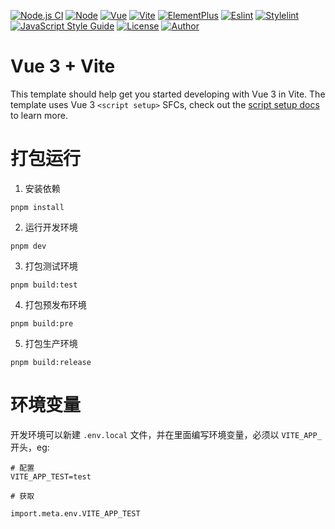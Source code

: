 
<!-- [![Node.js CI](https://github.com/611803/vite/actions/workflows/deploy.yml/badge.svg)](https://github.com/611803/vite/actions/workflows/deploy.yml)
[![node](https://img.shields.io/node/v/vite.svg)](https://nodejs.org/en/about/releases)
[![](https://img.shields.io/badge/vue3-3.2.25-brightgreen.svg)](https://v3.vuejs.org/)
[![](https://img.shields.io/badge/vite-2.7.7-brightgreen.svg)](https://vitejs.dev/)
[![](https://img.shields.io/badge/elementPlus-1.2.0beta.6-brightgreen.svg)](https://element-plus.org/)
[![](https://img.shields.io/badge/eslint-v7.32.0-blue.svg)](https://www.npmjs.com/package/eslint)
[![](https://img.shields.io/badge/stylelint-v14.2.0-informational.svg)](https://www.npmjs.com/package/stylelint)
[![node](https://img.shields.io/github/license/611803/vite.svg)](https://github.com/611803/vite/blob/master/LICENSE) -->

[![Node.js CI](https://github.com/611803/vite/actions/workflows/deploy.yml/badge.svg)](https://github.com/611803/vite/actions/workflows/deploy.yml)
[![Node](https://img.shields.io/node/v/vite.svg)](https://nodejs.org/en/about/releases)
[![Vue](https://img.shields.io/badge/vue3-3.2.25-brightgreen.svg)]()
[![Vite](https://img.shields.io/badge/vite-2.7.7-brightgreen.svg)]()
[![ElementPlus](https://img.shields.io/badge/elementPlus-1.2.0beta.6-brightgreen.svg)]()
[![Eslint](https://img.shields.io/badge/eslint-v7.32.0-informational.svg)]()
[![Stylelint](https://img.shields.io/badge/stylelint-v14.2.0-informational.svg)]()
[![JavaScript Style Guide](https://img.shields.io/badge/code_style-standard-informational.svg)](https://github.com/standard/standard/blob/master/docs/README-zhcn.md)
[![License](https://img.shields.io/github/license/611803/vite.svg)](https://github.com/611803/vite/blob/master/LICENSE)
[![Author](https://img.shields.io/badge/author-1803-orange.svg)](https://github.com/611803)

<!-- [![](https://img.shields.io/npm/v/eslint.svg?label=eslint)]()
[![](https://img.shields.io/npm/v/stylelint.svg?label=stylelint)]() -->

# Vue 3 + Vite

This template should help get you started developing with Vue 3 in Vite. The template uses Vue 3 `<script setup>` SFCs, check out the [script setup docs](https://v3.vuejs.org/api/sfc-script-setup.html#sfc-script-setup) to learn more.

# 打包运行
1. 安装依赖
```
pnpm install
```
2. 运行开发环境
```
pnpm dev
```
3. 打包测试环境
```
pnpm build:test
```
4. 打包预发布环境
```
pnpm build:pre
```
5. 打包生产环境
```
pnpm build:release
```

# 环境变量
开发环境可以新建 `.env.local` 文件，并在里面编写环境变量，必须以 `VITE_APP_` 开头，eg:
```
# 配置
VITE_APP_TEST=test

# 获取

import.meta.env.VITE_APP_TEST
```
